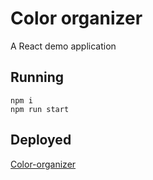 # Color organizer

A React demo application

## Running

```
npm i
npm run start
```

## Deployed

[Color-organizer](https://tsh-color-organizer.netlify.app/)
